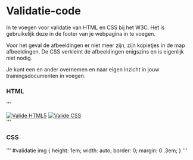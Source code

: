 # Validatie-code

In te voegen voor validatie van HTML en CSS bij het W3C.
Het is gebruikelijk deze in de footer van je webpagina in te voegen.

Voor het geval de afbeeldingen er niet meer zijn, zijn kopietjes in de map afbeeldingen.
De CSS verkleint de afbeeldingen enigszins en is eigenlijk niet nodig.

Je kunt een en ander overnemen en naar eigen inzicht in jouw trainingsdocumenten in voegen.

### HTML

'''
<div id="validatie">
    <a href="http://validator.w3.org/check?uri=referer" target="_blank">
        <img src="http://blog.boyet.com/blog/files/media/image/valid-html5-blue.png" alt="Valide HTML5"></a>
    <a href="http://jigsaw.w3.org/css-validator/check/referer" target="_blank">
        <img src="http://jigsaw.w3.org/css-validator/images/vcss-blue.gif" alt="Valide CSS">
    </a>
</div>
'''

### CSS

'''
#validatie img {
    height: 1em;
    width: auto;
    border: 0;
    margin: 0 .3em;
}
'''

